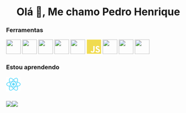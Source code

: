 <h1 align="center">Olá 👋, Me chamo Pedro Henrique</h1>

### Ferramentas

<img src="https://cdn.jsdelivr.net/gh/devicons/devicon/icons/git/git-original.svg" width="40" height="40"/>
<img src="https://qph.fs.quoracdn.net/main-qimg-0e18550bb7c9827e878e1b7711775c79" width="40" height="40"/> 
<img src="https://www.php.net/images/logos/new-php-logo.svg" width="40" height="40"/>
<img src="https://camo.githubusercontent.com/900baefb89e187c8b32cdbb3b440d1502fe8f30a1a335cc5dc5868af0142f8b1/68747470733a2f2f63646e2e6a7364656c6976722e6e65742f67682f64657669636f6e732f64657669636f6e2f69636f6e732f6e6f64656a732f6e6f64656a732d6f726967696e616c2e737667" width="40" height="40"/>
<img src="https://cdn.jsdelivr.net/gh/devicons/devicon/icons/java/java-original.svg" width="40" height="40"/>
<img src="https://raw.githubusercontent.com/devicons/devicon/master/icons/javascript/javascript-plain.svg" width="40" height="40"/>
<img src="https://cdn.jsdelivr.net/gh/devicons/devicon/icons/linux/linux-original.svg" width="40" height="40"/>
<img src="https://w7.pngwing.com/pngs/1013/808/png-transparent-windows-server-2012-r2-windows-server-2008-client-access-license-microsoft-blue-angle-text-thumbnail.png" width="40" height="40"/>
<img src="https://pngimg.com/uploads/mysql/mysql_PNG9.png" width="40" height="40"/>

### Estou aprendendo

<img src="https://raw.githubusercontent.com/devicons/devicon/master/icons/react/react-original.svg" width="40" height="40"/> 

###

<a href="https://github.com/luiz1n/github-readme-stats"> 
  <img align="left" src="https://github-readme-stats.vercel.app/api?username=pedruhb&count_private=true&show_icons=true&theme=dracula" />
</a>
<a href="https://github.com/luiz1n/github-readme-stats">
  <img align="left" src="https://github-readme-stats.vercel.app/api/top-langs/?username=pedruhb&theme=dracula&count_private=true" />
</a>

